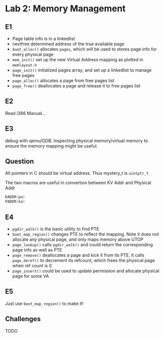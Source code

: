 # Lab 2: Memory Management

## E1
+ Page table info is in a linkedlist
+ nextfree determined address of the true available page
+ `boot_alloc()` allocates `pages`, which will be used to stores page info for every physical  page
+ `mem_init()` set up the new Virtual Address mapping as plotted in `memlayout.h`
+ `page_init()` initialized pages array, and set up a linkedlist to manage free pages
+ `page_alloc()` allocates a page from free pages list
+ `page_free()` deallocates a page and release it to free pages list
 
## E2
Read i386 Manual...

## E3
debug with qemu/GDB. Inspecting physical memory/virtual memory to ensure the memory mapping might be useful. 

## Question
All pointers in C should be virtual address. Thus mystery_t is `uintptr_t`

The two macros are useful in convertion between KV Addr and Physical Addr
```c
KADDR(pa)
PADDR(ka)
```

## E4
+ `pgdir_walk()` is the basic utility to find PTE
+ `boot_map_region()` changes PTE to reflect the mapping. Note it does not allocate any physical page, and only maps memory above UTOP
+ `page_lookup()` calls `pgdir_walk()` and could return the corresponding page info as well as PTE
+ `page_remove()` deallocates a page and kick it from its PTE. It calls `page_deref()` to decrement its refcount, which frees the physical page when ref count is 0
+ `page_insert()` could be used to update permission and allocate physical page for some VA

## E5
Just use `boot_map_region()` to make it!

## Challenges
TODO